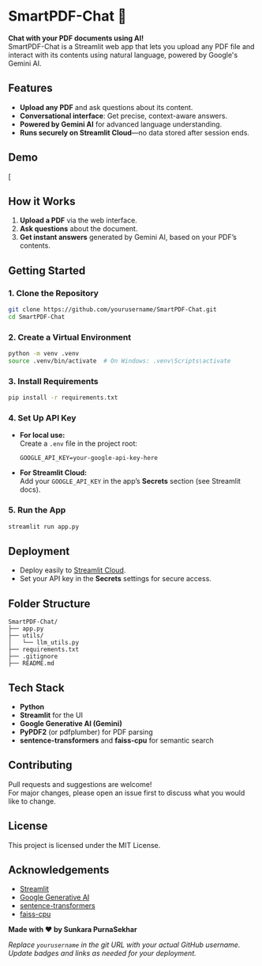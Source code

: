 # SmartPDF-Chat 📄

**Chat with your PDF documents using AI!**  
SmartPDF-Chat is a Streamlit web app that lets you upload any PDF file and interact with its contents using natural language, powered by Google's Gemini AI.

## Features
- **Upload any PDF** and ask questions about its content.
- **Conversational interface**: Get precise, context-aware answers.
- **Powered by Gemini AI** for advanced language understanding.
- **Runs securely on Streamlit Cloud**—no data stored after session ends.

## Demo

[

## How it Works
1. **Upload a PDF** via the web interface.
2. **Ask questions** about the document.
3. **Get instant answers** generated by Gemini AI, based on your PDF’s contents.

## Getting Started

### 1. Clone the Repository

```bash
git clone https://github.com/yourusername/SmartPDF-Chat.git
cd SmartPDF-Chat
```

### 2. Create a Virtual Environment

```bash
python -m venv .venv
source .venv/bin/activate  # On Windows: .venv\Scripts\activate
```

### 3. Install Requirements

```bash
pip install -r requirements.txt
```

### 4. Set Up API Key

- **For local use:**  
  Create a `.env` file in the project root:
  ```
  GOOGLE_API_KEY=your-google-api-key-here
  ```
- **For Streamlit Cloud:**  
  Add your `GOOGLE_API_KEY` in the app’s **Secrets** section (see Streamlit docs).

### 5. Run the App

```bash
streamlit run app.py
```

## Deployment

- Deploy easily to [Streamlit Cloud](https://streamlit.io/cloud).
- Set your API key in the **Secrets** settings for secure access.

## Folder Structure

```
SmartPDF-Chat/
├── app.py
├── utils/
│   └── llm_utils.py
├── requirements.txt
├── .gitignore
├── README.md
```

## Tech Stack

- **Python**
- **Streamlit** for the UI
- **Google Generative AI (Gemini)**
- **PyPDF2** (or pdfplumber) for PDF parsing
- **sentence-transformers** and **faiss-cpu** for semantic search

## Contributing

Pull requests and suggestions are welcome!  
For major changes, please open an issue first to discuss what you would like to change.

## License

This project is licensed under the MIT License.

## Acknowledgements

- [Streamlit](https://streamlit.io/)
- [Google Generative AI](https://ai.google.dev/)
- [sentence-transformers](https://www.sbert.net/)
- [faiss-cpu](https://github.com/facebookresearch/faiss)

**Made with ❤️ by Sunkara PurnaSekhar**

*Replace `yourusername` in the git URL with your actual GitHub username.*  
*Update badges and links as needed for your deployment.*
